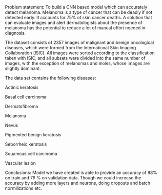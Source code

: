 Problem statement: 
To build a CNN based model which can accurately detect melanoma. 
Melanoma is a type of cancer that can be deadly if not detected early. It accounts for 75% of skin cancer deaths.
A solution that can evaluate images and alert dermatologists about the presence of melanoma has the potential to reduce a lot of manual effort needed in diagnosis.


The dataset consists of 2357 images of malignant and benign oncological diseases, which were formed from the International Skin Imaging Collaboration (ISIC). All images were sorted according to the classification taken with ISIC, and all subsets were divided into the same number of images, with the exception of melanomas and moles, whose images are slightly dominant.


The data set contains the following diseases:

Actinic keratosis

Basal cell carcinoma

Dermatofibroma

Melanoma

Nevus

Pigmented benign keratosis

Seborrheic keratosis

Squamous cell carcinoma

Vascular lesion

Conclusions:
Model we have created is able to provide an accuracy of 88% on train and 79 % on validation data. Though we could increase the accuracy by adding more layers and neurons, doing dropouts and batch normilizations etc.

